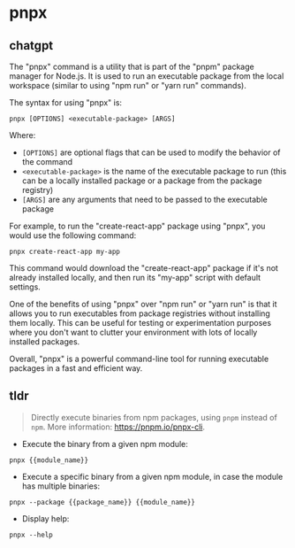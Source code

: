 # pnpx 
## chatgpt 
The "pnpx" command is a utility that is part of the "pnpm" package manager for Node.js. It is used to run an executable package from the local workspace (similar to using "npm run" or "yarn run" commands).

The syntax for using "pnpx" is:

```
pnpx [OPTIONS] <executable-package> [ARGS]
```

Where:
- `[OPTIONS]` are optional flags that can be used to modify the behavior of the command
- `<executable-package>` is the name of the executable package to run (this can be a locally installed package or a package from the package registry)
- `[ARGS]` are any arguments that need to be passed to the executable package

For example, to run the "create-react-app" package using "pnpx", you would use the following command:

```
pnpx create-react-app my-app
```

This command would download the "create-react-app" package if it's not already installed locally, and then run its "my-app" script with default settings.

One of the benefits of using "pnpx" over "npm run" or "yarn run" is that it allows you to run executables from package registries without installing them locally. This can be useful for testing or experimentation purposes where you don't want to clutter your environment with lots of locally installed packages.

Overall, "pnpx" is a powerful command-line tool for running executable packages in a fast and efficient way. 

## tldr 
 
> Directly execute binaries from npm packages, using `pnpm` instead of `npm`.
> More information: <https://pnpm.io/pnpx-cli>.

- Execute the binary from a given npm module:

`pnpx {{module_name}}`

- Execute a specific binary from a given npm module, in case the module has multiple binaries:

`pnpx --package {{package_name}} {{module_name}}`

- Display help:

`pnpx --help`
